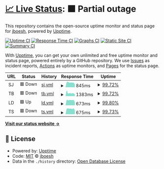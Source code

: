 # [📈 Live Status](https://jboesh.github.io/upptime): <!--live status--> **🟧 Partial outage**

This repository contains the open-source uptime monitor and status page for [jboesh](https://jboesh.github.io/upptime), powered by [Upptime](https://github.com/upptime/upptime).

[![Uptime CI](https://github.com/jboesh/upptime/workflows/Uptime%20CI/badge.svg)](https://github.com/jboesh/upptime/actions?query=workflow%3A%22Uptime+CI%22)
[![Response Time CI](https://github.com/jboesh/upptime/workflows/Response%20Time%20CI/badge.svg)](https://github.com/jboesh/upptime/actions?query=workflow%3A%22Response+Time+CI%22)
[![Graphs CI](https://github.com/jboesh/upptime/workflows/Graphs%20CI/badge.svg)](https://github.com/jboesh/upptime/actions?query=workflow%3A%22Graphs+CI%22)
[![Static Site CI](https://github.com/jboesh/upptime/workflows/Static%20Site%20CI/badge.svg)](https://github.com/jboesh/upptime/actions?query=workflow%3A%22Static+Site+CI%22)
[![Summary CI](https://github.com/jboesh/upptime/workflows/Summary%20CI/badge.svg)](https://github.com/jboesh/upptime/actions?query=workflow%3A%22Summary+CI%22)

With [Upptime](https://upptime.js.org), you can get your own unlimited and free uptime monitor and status page, powered entirely by a GitHub repository. We use [Issues](https://github.com/jboesh/upptime/issues) as incident reports, [Actions](https://github.com/jboesh/upptime/actions) as uptime monitors, and [Pages](https://jboesh.github.io/upptime) for the status page.

<!--start: status pages-->
<!-- This summary is generated by Upptime (https://github.com/upptime/upptime) -->
<!-- Do not edit this manually, your changes will be overwritten -->
<!-- prettier-ignore -->
| URL | Status | History | Response Time | Uptime |
| --- | ------ | ------- | ------------- | ------ |
| <img alt="" src="https://favicons.githubusercontent.com/null" height="13"> SJ | 🟥 Down | [sj.yml](https://github.com/jboesh/upptime/commits/HEAD/history/sj.yml) | <details><summary><img alt="Response time graph" src="./graphs/sj/response-time-week.png" height="20"> 845ms</summary><br><a href="https://status.stackjourney.com/history/sj"><img alt="Response time 600" src="https://img.shields.io/endpoint?url=https%3A%2F%2Fraw.githubusercontent.com%2Fjboesh%2Fupptime%2FHEAD%2Fapi%2Fsj%2Fresponse-time.json"></a><br><a href="https://status.stackjourney.com/history/sj"><img alt="24-hour response time 588" src="https://img.shields.io/endpoint?url=https%3A%2F%2Fraw.githubusercontent.com%2Fjboesh%2Fupptime%2FHEAD%2Fapi%2Fsj%2Fresponse-time-day.json"></a><br><a href="https://status.stackjourney.com/history/sj"><img alt="7-day response time 845" src="https://img.shields.io/endpoint?url=https%3A%2F%2Fraw.githubusercontent.com%2Fjboesh%2Fupptime%2FHEAD%2Fapi%2Fsj%2Fresponse-time-week.json"></a><br><a href="https://status.stackjourney.com/history/sj"><img alt="30-day response time 797" src="https://img.shields.io/endpoint?url=https%3A%2F%2Fraw.githubusercontent.com%2Fjboesh%2Fupptime%2FHEAD%2Fapi%2Fsj%2Fresponse-time-month.json"></a><br><a href="https://status.stackjourney.com/history/sj"><img alt="1-year response time 600" src="https://img.shields.io/endpoint?url=https%3A%2F%2Fraw.githubusercontent.com%2Fjboesh%2Fupptime%2FHEAD%2Fapi%2Fsj%2Fresponse-time-year.json"></a></details> | <details><summary><a href="https://status.stackjourney.com/history/sj">99.72%</a></summary><a href="https://status.stackjourney.com/history/sj"><img alt="All-time uptime 97.16%" src="https://img.shields.io/endpoint?url=https%3A%2F%2Fraw.githubusercontent.com%2Fjboesh%2Fupptime%2FHEAD%2Fapi%2Fsj%2Fuptime.json"></a><br><a href="https://status.stackjourney.com/history/sj"><img alt="24-hour uptime 98.06%" src="https://img.shields.io/endpoint?url=https%3A%2F%2Fraw.githubusercontent.com%2Fjboesh%2Fupptime%2FHEAD%2Fapi%2Fsj%2Fuptime-day.json"></a><br><a href="https://status.stackjourney.com/history/sj"><img alt="7-day uptime 99.72%" src="https://img.shields.io/endpoint?url=https%3A%2F%2Fraw.githubusercontent.com%2Fjboesh%2Fupptime%2FHEAD%2Fapi%2Fsj%2Fuptime-week.json"></a><br><a href="https://status.stackjourney.com/history/sj"><img alt="30-day uptime 99.94%" src="https://img.shields.io/endpoint?url=https%3A%2F%2Fraw.githubusercontent.com%2Fjboesh%2Fupptime%2FHEAD%2Fapi%2Fsj%2Fuptime-month.json"></a><br><a href="https://status.stackjourney.com/history/sj"><img alt="1-year uptime 97.16%" src="https://img.shields.io/endpoint?url=https%3A%2F%2Fraw.githubusercontent.com%2Fjboesh%2Fupptime%2FHEAD%2Fapi%2Fsj%2Fuptime-year.json"></a></details>
| <img alt="" src="https://favicons.githubusercontent.com/null" height="13"> TB | 🟥 Down | [tb.yml](https://github.com/jboesh/upptime/commits/HEAD/history/tb.yml) | <details><summary><img alt="Response time graph" src="./graphs/tb/response-time-week.png" height="20"> 1383ms</summary><br><a href="https://status.stackjourney.com/history/tb"><img alt="Response time 743" src="https://img.shields.io/endpoint?url=https%3A%2F%2Fraw.githubusercontent.com%2Fjboesh%2Fupptime%2FHEAD%2Fapi%2Ftb%2Fresponse-time.json"></a><br><a href="https://status.stackjourney.com/history/tb"><img alt="24-hour response time 2200" src="https://img.shields.io/endpoint?url=https%3A%2F%2Fraw.githubusercontent.com%2Fjboesh%2Fupptime%2FHEAD%2Fapi%2Ftb%2Fresponse-time-day.json"></a><br><a href="https://status.stackjourney.com/history/tb"><img alt="7-day response time 1383" src="https://img.shields.io/endpoint?url=https%3A%2F%2Fraw.githubusercontent.com%2Fjboesh%2Fupptime%2FHEAD%2Fapi%2Ftb%2Fresponse-time-week.json"></a><br><a href="https://status.stackjourney.com/history/tb"><img alt="30-day response time 1013" src="https://img.shields.io/endpoint?url=https%3A%2F%2Fraw.githubusercontent.com%2Fjboesh%2Fupptime%2FHEAD%2Fapi%2Ftb%2Fresponse-time-month.json"></a><br><a href="https://status.stackjourney.com/history/tb"><img alt="1-year response time 743" src="https://img.shields.io/endpoint?url=https%3A%2F%2Fraw.githubusercontent.com%2Fjboesh%2Fupptime%2FHEAD%2Fapi%2Ftb%2Fresponse-time-year.json"></a></details> | <details><summary><a href="https://status.stackjourney.com/history/tb">99.72%</a></summary><a href="https://status.stackjourney.com/history/tb"><img alt="All-time uptime 97.12%" src="https://img.shields.io/endpoint?url=https%3A%2F%2Fraw.githubusercontent.com%2Fjboesh%2Fupptime%2FHEAD%2Fapi%2Ftb%2Fuptime.json"></a><br><a href="https://status.stackjourney.com/history/tb"><img alt="24-hour uptime 98.07%" src="https://img.shields.io/endpoint?url=https%3A%2F%2Fraw.githubusercontent.com%2Fjboesh%2Fupptime%2FHEAD%2Fapi%2Ftb%2Fuptime-day.json"></a><br><a href="https://status.stackjourney.com/history/tb"><img alt="7-day uptime 99.72%" src="https://img.shields.io/endpoint?url=https%3A%2F%2Fraw.githubusercontent.com%2Fjboesh%2Fupptime%2FHEAD%2Fapi%2Ftb%2Fuptime-week.json"></a><br><a href="https://status.stackjourney.com/history/tb"><img alt="30-day uptime 99.90%" src="https://img.shields.io/endpoint?url=https%3A%2F%2Fraw.githubusercontent.com%2Fjboesh%2Fupptime%2FHEAD%2Fapi%2Ftb%2Fuptime-month.json"></a><br><a href="https://status.stackjourney.com/history/tb"><img alt="1-year uptime 97.12%" src="https://img.shields.io/endpoint?url=https%3A%2F%2Fraw.githubusercontent.com%2Fjboesh%2Fupptime%2FHEAD%2Fapi%2Ftb%2Fuptime-year.json"></a></details>
| <img alt="" src="https://favicons.githubusercontent.com/null" height="13"> LD | 🟩 Up | [ld.yml](https://github.com/jboesh/upptime/commits/HEAD/history/ld.yml) | <details><summary><img alt="Response time graph" src="./graphs/ld/response-time-week.png" height="20"> 673ms</summary><br><a href="https://status.stackjourney.com/history/ld"><img alt="Response time 544" src="https://img.shields.io/endpoint?url=https%3A%2F%2Fraw.githubusercontent.com%2Fjboesh%2Fupptime%2FHEAD%2Fapi%2Fld%2Fresponse-time.json"></a><br><a href="https://status.stackjourney.com/history/ld"><img alt="24-hour response time 834" src="https://img.shields.io/endpoint?url=https%3A%2F%2Fraw.githubusercontent.com%2Fjboesh%2Fupptime%2FHEAD%2Fapi%2Fld%2Fresponse-time-day.json"></a><br><a href="https://status.stackjourney.com/history/ld"><img alt="7-day response time 673" src="https://img.shields.io/endpoint?url=https%3A%2F%2Fraw.githubusercontent.com%2Fjboesh%2Fupptime%2FHEAD%2Fapi%2Fld%2Fresponse-time-week.json"></a><br><a href="https://status.stackjourney.com/history/ld"><img alt="30-day response time 691" src="https://img.shields.io/endpoint?url=https%3A%2F%2Fraw.githubusercontent.com%2Fjboesh%2Fupptime%2FHEAD%2Fapi%2Fld%2Fresponse-time-month.json"></a><br><a href="https://status.stackjourney.com/history/ld"><img alt="1-year response time 544" src="https://img.shields.io/endpoint?url=https%3A%2F%2Fraw.githubusercontent.com%2Fjboesh%2Fupptime%2FHEAD%2Fapi%2Fld%2Fresponse-time-year.json"></a></details> | <details><summary><a href="https://status.stackjourney.com/history/ld">99.80%</a></summary><a href="https://status.stackjourney.com/history/ld"><img alt="All-time uptime 97.17%" src="https://img.shields.io/endpoint?url=https%3A%2F%2Fraw.githubusercontent.com%2Fjboesh%2Fupptime%2FHEAD%2Fapi%2Fld%2Fuptime.json"></a><br><a href="https://status.stackjourney.com/history/ld"><img alt="24-hour uptime 98.61%" src="https://img.shields.io/endpoint?url=https%3A%2F%2Fraw.githubusercontent.com%2Fjboesh%2Fupptime%2FHEAD%2Fapi%2Fld%2Fuptime-day.json"></a><br><a href="https://status.stackjourney.com/history/ld"><img alt="7-day uptime 99.80%" src="https://img.shields.io/endpoint?url=https%3A%2F%2Fraw.githubusercontent.com%2Fjboesh%2Fupptime%2FHEAD%2Fapi%2Fld%2Fuptime-week.json"></a><br><a href="https://status.stackjourney.com/history/ld"><img alt="30-day uptime 99.95%" src="https://img.shields.io/endpoint?url=https%3A%2F%2Fraw.githubusercontent.com%2Fjboesh%2Fupptime%2FHEAD%2Fapi%2Fld%2Fuptime-month.json"></a><br><a href="https://status.stackjourney.com/history/ld"><img alt="1-year uptime 97.17%" src="https://img.shields.io/endpoint?url=https%3A%2F%2Fraw.githubusercontent.com%2Fjboesh%2Fupptime%2FHEAD%2Fapi%2Fld%2Fuptime-year.json"></a></details>
| <img alt="" src="https://favicons.githubusercontent.com/null" height="13"> TS | 🟥 Down | [ts.yml](https://github.com/jboesh/upptime/commits/HEAD/history/ts.yml) | <details><summary><img alt="Response time graph" src="./graphs/ts/response-time-week.png" height="20"> 675ms</summary><br><a href="https://status.stackjourney.com/history/ts"><img alt="Response time 496" src="https://img.shields.io/endpoint?url=https%3A%2F%2Fraw.githubusercontent.com%2Fjboesh%2Fupptime%2FHEAD%2Fapi%2Fts%2Fresponse-time.json"></a><br><a href="https://status.stackjourney.com/history/ts"><img alt="24-hour response time 544" src="https://img.shields.io/endpoint?url=https%3A%2F%2Fraw.githubusercontent.com%2Fjboesh%2Fupptime%2FHEAD%2Fapi%2Fts%2Fresponse-time-day.json"></a><br><a href="https://status.stackjourney.com/history/ts"><img alt="7-day response time 675" src="https://img.shields.io/endpoint?url=https%3A%2F%2Fraw.githubusercontent.com%2Fjboesh%2Fupptime%2FHEAD%2Fapi%2Fts%2Fresponse-time-week.json"></a><br><a href="https://status.stackjourney.com/history/ts"><img alt="30-day response time 640" src="https://img.shields.io/endpoint?url=https%3A%2F%2Fraw.githubusercontent.com%2Fjboesh%2Fupptime%2FHEAD%2Fapi%2Fts%2Fresponse-time-month.json"></a><br><a href="https://status.stackjourney.com/history/ts"><img alt="1-year response time 496" src="https://img.shields.io/endpoint?url=https%3A%2F%2Fraw.githubusercontent.com%2Fjboesh%2Fupptime%2FHEAD%2Fapi%2Fts%2Fresponse-time-year.json"></a></details> | <details><summary><a href="https://status.stackjourney.com/history/ts">99.73%</a></summary><a href="https://status.stackjourney.com/history/ts"><img alt="All-time uptime 97.10%" src="https://img.shields.io/endpoint?url=https%3A%2F%2Fraw.githubusercontent.com%2Fjboesh%2Fupptime%2FHEAD%2Fapi%2Fts%2Fuptime.json"></a><br><a href="https://status.stackjourney.com/history/ts"><img alt="24-hour uptime 98.08%" src="https://img.shields.io/endpoint?url=https%3A%2F%2Fraw.githubusercontent.com%2Fjboesh%2Fupptime%2FHEAD%2Fapi%2Fts%2Fuptime-day.json"></a><br><a href="https://status.stackjourney.com/history/ts"><img alt="7-day uptime 99.73%" src="https://img.shields.io/endpoint?url=https%3A%2F%2Fraw.githubusercontent.com%2Fjboesh%2Fupptime%2FHEAD%2Fapi%2Fts%2Fuptime-week.json"></a><br><a href="https://status.stackjourney.com/history/ts"><img alt="30-day uptime 99.88%" src="https://img.shields.io/endpoint?url=https%3A%2F%2Fraw.githubusercontent.com%2Fjboesh%2Fupptime%2FHEAD%2Fapi%2Fts%2Fuptime-month.json"></a><br><a href="https://status.stackjourney.com/history/ts"><img alt="1-year uptime 97.10%" src="https://img.shields.io/endpoint?url=https%3A%2F%2Fraw.githubusercontent.com%2Fjboesh%2Fupptime%2FHEAD%2Fapi%2Fts%2Fuptime-year.json"></a></details>

<!--end: status pages-->

[**Visit our status website →**](https://jboesh.github.io/upptime)

## 📄 License

- Powered by: [Upptime](https://github.com/upptime/upptime)
- Code: [MIT](./LICENSE) © [jboesh](https://jboesh.github.io/upptime)
- Data in the `./history` directory: [Open Database License](https://opendatacommons.org/licenses/odbl/1-0/)
